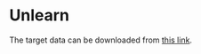 # Unlearn

The target data can be downloaded from [this link](https://github.com/ethz-spylab/lm-extraction-benchmark-data/tree/main/datasets).